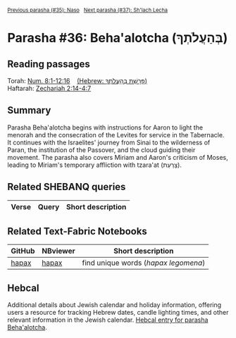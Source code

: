 <sup><a href="../35%20-%20Naso">Previous parasha (#35): Naso</a> &nbsp;&nbsp;<a href="../37%20-%20Shlach Lecha">Next parasha (#37): Sh'lach Lecha</a></sup>

# Parasha #36: Beha'alotcha (בְּהַעֲלֹתְךָ)

## Reading passages

Torah: [Num. 8:1-12:16](https://www.stepbible.org/?q=version=NASB2020|reference=Num.8:1-12:16&options=HNVUG) &nbsp;&nbsp; [(Hebrew: פָּרָשַׁת בְּהַעֲלֹתְךָ)](https://tikkun.io/#/p/behaalotcha)<br>
Haftarah: 
[Zechariah 2:14-4:7](https://www.stepbible.org/?q=version=NASB2020|reference=Zech.3:1-4:7&options=HNVUG) 

## Summary

Parasha Beha'alotcha begins with instructions for Aaron to light the menorah and the consecration of the Levites for service in the Tabernacle. It continues with the Israelites' journey from Sinai to the wilderness of Paran, the institution of the Passover, and the cloud guiding their movement. The parasha also covers Miriam and Aaron's criticism of Moses, leading to Miriam's temporary affliction with tzara'at (צָרַעַת).

## Related SHEBANQ queries

Verse | Query | Short description
--- | --- | --- 


## Related Text-Fabric Notebooks

GitHub | NBviewer | Short description
---|---|---
[hapax](hapax.ipynb) | [hapax](https://nbviewer.org/github/tonyjurg/Parashot/blob/main/WeeklyParasha/36%20-%20BehaAlotcha/hapax.ipynb)| find unique words (*hapax legomena*)

## Hebcal

Additional details about Jewish calendar and holiday information, offering users a resource for tracking Hebrew dates, candle lighting times, and other relevant information in the Jewish calendar. [Hebcal entry for parasha Beha'alotcha](https://www.hebcal.com/sedrot/behaalotcha).

